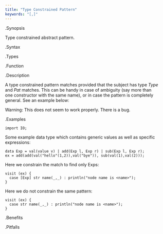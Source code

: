 ```yaml
---
title: "Type Constrained Pattern"
keywords: "[,]"
---
```


.Synopsis

Type constrained abstract pattern.

.Syntax

.Types

.Function

.Description

A type constrained pattern matches provided that the subject has type _Type_ and _Pat_ matches. This can be handy in case of ambiguity (say more than one constructor with the same name), or in case the pattern is completely general. See an example below:

Warning: This does not seem to work properly. There is a bug.

.Examples

```rascal-shell
import IO;
```
Some example data type which contains generic values as well as specific expressions:
```rascal-shell,continue
data Exp = val(value v) | add(Exp l, Exp r) | sub(Exp l, Exp r);
ex = add(add(val("hello"(1,2)),val("bye")), sub(val(1),val(2)));
```
Here we constrain the match to find only Exps:
```rascal-shell,continue
visit (ex) {
  case [Exp] str name(_,_) : println("node name is <name>");
}
```
Here we do not constrain the same pattern:
```rascal-shell,continue
visit (ex) {
  case str name(_,_) : println("node name is <name>");
}
```

.Benefits

.Pitfalls

